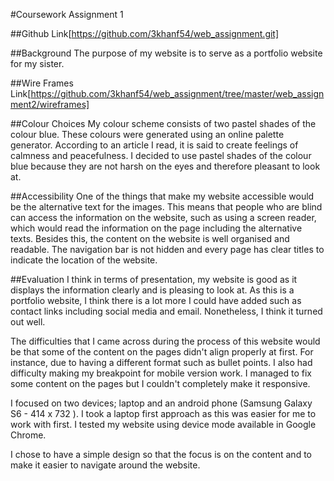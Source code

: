 #Coursework Assignment 1

##Github
Link[https://github.com/3khanf54/web_assignment.git]

##Background
The purpose of my website is to serve as a portfolio website for my sister. 

##Wire Frames
Link[https://github.com/3khanf54/web_assignment/tree/master/web_assignment2/wireframes]

##Colour Choices
My colour scheme consists of two pastel shades of the colour blue. These colours were generated using an online palette generator. According to an article I read, it is said to create feelings of calmness and peacefulness. I decided to use pastel shades of the colour blue because they are not harsh on the eyes and therefore pleasant to look at.
 
##Accessibility
One of the things that make my website accessible would be the alternative text for the images. This means that people who are blind can access the information on the website, such as using a screen reader, which would read the information on the page including the alternative texts. Besides this, the content on the website is well organised and readable. The navigation bar is not hidden and every page has clear titles to indicate the location of the website. 

##Evaluation
I think in terms of presentation, my website is good as it displays the information clearly and is pleasing to look at. As this is a portfolio website, I think there is a lot more I could have added such as contact links including social media and email. Nonetheless, I think it turned out well.

The difficulties that I came across during the process of this website would be that some of the content on the pages didn't align properly at first. For instance, due to having a different format such as bullet points. I also had difficulty making my breakpoint for mobile version work. I managed to fix some content on the pages but I couldn't completely make it responsive.

I focused on two devices; laptop and an android phone (Samsung Galaxy S6 - 414 x 732 ). I took a laptop first approach as this was easier for me to work with first. I tested my website using device mode available in Google Chrome. 

I chose to have a simple design so that the focus is on the content and to make it easier to navigate around the website.   